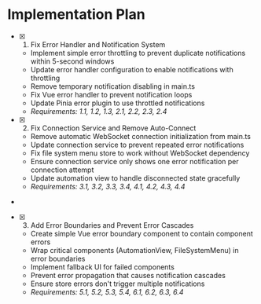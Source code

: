 # Implementation Plan

- [x] 1. Fix Error Handler and Notification System





  - Implement simple error throttling to prevent duplicate notifications within 5-second windows
  - Update error handler configuration to enable notifications with throttling
  - Remove temporary notification disabling in main.ts
  - Fix Vue error handler to prevent notification loops
  - Update Pinia error plugin to use throttled notifications
  - _Requirements: 1.1, 1.2, 1.3, 2.1, 2.2, 2.3, 2.4_

- [x] 2. Fix Connection Service and Remove Auto-Connect




  - Remove automatic WebSocket connection initialization from main.ts
  - Update connection service to prevent repeated error notifications
  - Fix file system menu store to work without WebSocket dependency
  - Ensure connection service only shows one error notification per connection attempt
  - Update automation view to handle disconnected state gracefully
  - _Requirements: 3.1, 3.2, 3.3, 3.4, 4.1, 4.2, 4.3, 4.4_
-

- [x] 3. Add Error Boundaries and Prevent Error Cascades




  - Create simple Vue error boundary component to contain component errors
  - Wrap critical components (AutomationView, FileSystemMenu) in error boundaries
  - Implement fallback UI for failed components
  - Prevent error propagation that causes notification cascades
  - Ensure store errors don't trigger multiple notifications
  - _Requirements: 5.1, 5.2, 5.3, 5.4, 6.1, 6.2, 6.3, 6.4_